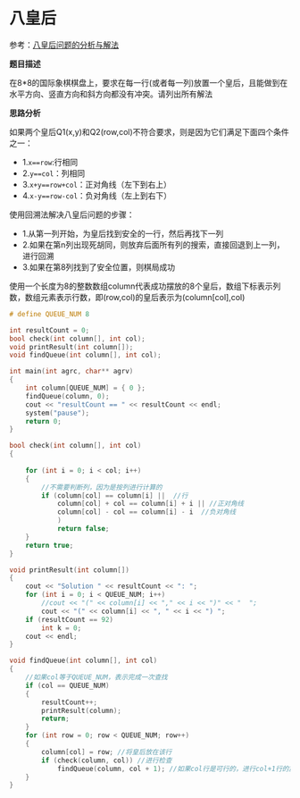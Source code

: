 # 八皇后

参考：[八皇后问题的分析与解法](https://blog.csdn.net/friendbkf/article/details/49892039)

**题目描述**

在8*8的国际象棋棋盘上，要求在每一行(或者每一列)放置一个皇后，且能做到在水平方向、竖直方向和斜方向都没有冲突。请列出所有解法

**思路分析**

如果两个皇后Q1(x,y)和Q2(row,col)不符合要求，则是因为它们满足下面四个条件之一：

- 1.`x==row`:行相同
- 2.`y==col`：列相同
- 3.`x+y==row+col`：正对角线（左下到右上）
- 4.`x-y==row-col`：负对角线（左上到右下）

使用回溯法解决八皇后问题的步骤：

- 1.从第一列开始，为皇后找到安全的一行，然后再找下一列
- 2.如果在第n列出现死胡同，则放弃后面所有列的搜索，直接回退到上一列，进行回溯
- 3.如果在第8列找到了安全位置，则棋局成功

使用一个长度为8的整数数组column代表成功摆放的8个皇后，数组下标表示列数，数组元素表示行数，即(row,col)的皇后表示为(column[col],col)

```c++
# define QUEUE_NUM 8

int resultCount = 0;
bool check(int column[], int col);
void printResult(int column[]);
void findQueue(int column[], int col);

int main(int agrc, char** agrv)
{
	int column[QUEUE_NUM] = { 0 };
	findQueue(column, 0);
	cout << "resultCount == " << resultCount << endl;
	system("pause");
	return 0;
}

bool check(int column[], int col)
{
	
	for (int i = 0; i < col; i++)
	{
		//不需要判断列，因为是按列进行计算的
		if (column[col] == column[i] ||  //行
			column[col] + col == column[i] + i || //正对角线
			column[col] - col == column[i] - i  //负对角线
			)
			return false;
	}
	return true;
}

void printResult(int column[])
{
	cout << "Solution " << resultCount << ": ";
	for (int i = 0; i < QUEUE_NUM; i++)
		//cout << "(" << column[i] << "," << i << ")" << "  ";
		cout << "(" << column[i] << ", " << i << ") ";
	if (resultCount == 92)
		int k = 0;
	cout << endl;
}

void findQueue(int column[], int col)
{
	//如果col等于QUEUE_NUM，表示完成一次查找
	if (col == QUEUE_NUM)
	{
		resultCount++;
		printResult(column);
		return;
	}
	for (int row = 0; row < QUEUE_NUM; row++)
	{
		column[col] = row; //将皇后放在该行
		if (check(column, col)) //进行检查
			findQueue(column, col + 1); //如果col行是可行的，进行col+1行的放置
	}
}
```



